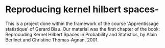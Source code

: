 # Reproducing kernel hilbert spaces-
This is a project done within the framework of the course 'Apprentissage statistique' of Gerard Biau. 
Our material was the first chapter of the book: Reprocuding Kernel Hilbert Spaces in Probability and Statistics, by Alain Berlinet and Christine Thomas-Agnan, 2001. 
